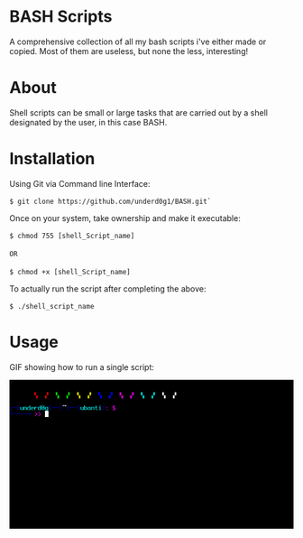 # BASH Scripts
A comprehensive collection of all my bash scripts i've either made or copied. Most of them are useless, but none the less, interesting! 

# About
Shell scripts can be small or large tasks that are carried out by a shell designated by the user, in this case BASH. 

# Installation
Using Git via Command line Interface:
  
    $ git clone https://github.com/underd0g1/BASH.git`


Once on your system, take ownership and make it executable:
  
    $ chmod 755 [shell_Script_name]
    
    OR 

    $ chmod +x [shell_Script_name]


To actually run the script after completing the above:
   
    $ ./shell_script_name 

 # Usage
 
 GIF showing how to run a single script:
 
 ![gif](https://github.com/underd0g1/BASH/blob/master/script.gif)
 
 
 

